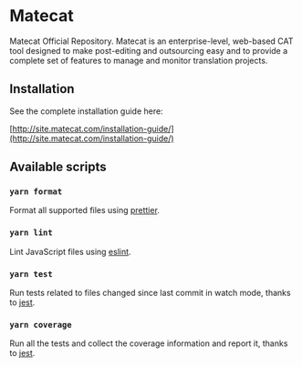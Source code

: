 # Matecat
Matecat Official Repository. Matecat is an enterprise-level, web-based CAT tool designed to make post-editing and outsourcing easy and to provide a complete set of features to manage and monitor translation projects.

## Installation
See the complete installation guide here:

[http://site.matecat.com/installation-guide/](http://site.matecat.com/installation-guide/)

## Available scripts

### `yarn format`

Format all supported files using [prettier](https://prettier.io/).

### `yarn lint`

Lint JavaScript files using [eslint](https://eslint.org/).

### `yarn test`

Run tests related to files changed since last commit in watch mode, thanks to [jest](https://jestjs.io/).

### `yarn coverage`

Run all the tests and collect the coverage information and report it, thanks to [jest](https://jestjs.io/).
